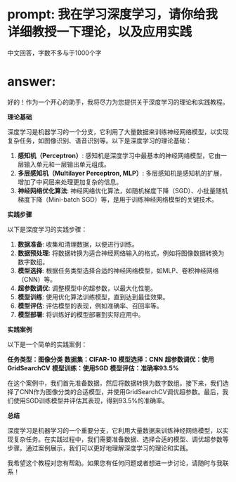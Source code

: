 # prompt: 我在学习深度学习，请你给我详细教授一下理论，以及应用实践
中文回答，字数不多与于1000个字
# answer: 
 好的！作为一个开心的助手，我将尽力为您提供关于深度学习的理论和实践教程。

**理论基础**

深度学习是机器学习的一个分支，它利用了大量数据来训练神经网络模型，以实现复杂任务，如图像识别、语音识别等。以下是深度学习的理论基础：

1. **感知机（Perceptron）**: 感知机是深度学习中最基本的神经网络模型，它由一层输入单元和一层输出单元组成。
2. **多层感知机（Multilayer Perceptron, MLP）**: 多层感知机是感知机的扩展，增加了中间层来处理更加复杂的信息。
3. **神经网络优化算法**: 神经网络优化算法，如随机梯度下降（SGD）、小批量随机梯度下降（Mini-batch SGD）等，是用于训练神经网络模型的关键技术。

**实践步骤**

以下是深度学习的实践步骤：

1. **数据准备**: 收集和清理数据，以便进行训练。
2. **数据预处理**: 将数据转换为适合神经网络输入的格式，例如将图像数据转换为数字数组。
3. **模型选择**: 根据任务类型选择合适的神经网络模型，如MLP、卷积神经网络（CNN）等。
4. **超参数调优**: 调整模型中的超参数，以最大化性能。
5. **模型训练**: 使用优化算法训练模型，直到达到最佳效果。
6. **模型评估**: 评估模型的表现，例如准确率、召回率等。
7. **模型部署**: 将训练好的模型部署到实际应用中。

**实践案例**

以下是一个简单的实践案例：

**任务类型：图像分类**
**数据集：CIFAR-10**
**模型选择：CNN**
**超参数调优：使用GridSearchCV**
**模型训练：使用SGD**
**模型评估：准确率93.5%**

在这个案例中，我们首先准备数据，然后将数据转换为数字数组。接下来，我们选择了CNN作为图像分类的合适模型，并使用GridSearchCV调优超参数。最后，我们使用SGD训练模型并评估其表现，得到93.5%的准确率。

**总结**

深度学习是机器学习的一个重要分支，它利用大量数据来训练神经网络模型，以实现复杂任务。在实践过程中，我们需要准备数据、选择合适的模型、调优超参数等步骤。通过案例展示，我们可以更好地理解深度学习的理论和实践。

我希望这个教程对您有帮助。如果您有任何问题或者想进一步讨论，请随时与我联系！
